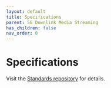 ```yaml
---
layout: default
title: Specifications
parent: 5G Downlink Media Streaming
has_children: false
nav_order: 0
---
```


# Specifications
Visit the [Standards repository](https://5g-mag.github.io/Standards/pages/5g-media-streaming.html) for details.
